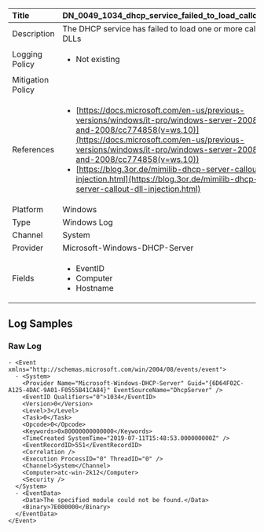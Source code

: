 | Title             | DN_0049_1034_dhcp_service_failed_to_load_callout_dlls                                                                                                      |
|:------------------|:-----------------------------------------------------------------------------------------------------------------|
| Description       | The DHCP service has failed to load one or more callout DLLs                                                                                                |
| Logging Policy    | <ul><li> Not existing </li></ul> |
| Mitigation Policy | <ul></ul> |
| References     		| <ul><li>[https://docs.microsoft.com/en-us/previous-versions/windows/it-pro/windows-server-2008-R2-and-2008/cc774858(v=ws.10)](https://docs.microsoft.com/en-us/previous-versions/windows/it-pro/windows-server-2008-R2-and-2008/cc774858(v=ws.10))</li><li>[https://blog.3or.de/mimilib-dhcp-server-callout-dll-injection.html](https://blog.3or.de/mimilib-dhcp-server-callout-dll-injection.html)</li></ul>                                  |
| Platform       		| Windows   |
| Type           		| Windows Log 		| 
| Channel        		| System    |
| Provider       		| Microsoft-Windows-DHCP-Server   |
| Fields         		| <ul><li>EventID</li><li>Computer</li><li>Hostname</li></ul>                                               |


## Log Samples

### Raw Log

```
- <Event xmlns="http://schemas.microsoft.com/win/2004/08/events/event">
  - <System>
    <Provider Name="Microsoft-Windows-DHCP-Server" Guid="{6D64F02C-A125-4DAC-9A01-F0555B41CA84}" EventSourceName="DhcpServer" /> 
    <EventID Qualifiers="0">1034</EventID> 
    <Version>0</Version> 
    <Level>3</Level> 
    <Task>0</Task> 
    <Opcode>0</Opcode> 
    <Keywords>0x80000000000000</Keywords> 
    <TimeCreated SystemTime="2019-07-11T15:48:53.000000000Z" /> 
    <EventRecordID>551</EventRecordID> 
    <Correlation /> 
    <Execution ProcessID="0" ThreadID="0" /> 
    <Channel>System</Channel> 
    <Computer>atc-win-2k12</Computer> 
    <Security /> 
  </System>
  - <EventData>
    <Data>The specified module could not be found.</Data> 
    <Binary>7E000000</Binary> 
  </EventData>
</Event>
```





